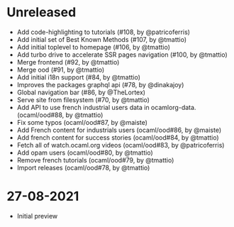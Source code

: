 # Unreleased

- Add code-highlighting to tutorials (#108, by @patricoferris)
- Add initial set of Best Known Methods (#107, by @tmattio)
- Add initial toplevel to homepage (#106, by @tmattio)
- Add turbo drive to accelerate SSR pages navigation (#100, by @tmattio)
- Merge frontend (#92, by @tmattio)
- Merge ood (#91, by @tmattio)
- Add initial i18n support (#84, by @tmattio)
- Improves the packages graphql api (#78, by @dinakajoy)
- Global navigation bar (#86, by @TheLortex)
- Serve site from filesystem (#70, by @tmattio)
- Add API to use french industrial users data in ocamlorg-data. (ocaml/ood#88, by @tmattio)
- Fix some typos (ocaml/ood#87, by @maiste)
- Add French content for industrials users (ocaml/ood#86, by @maiste)
- Add french content for success stories (ocaml/ood#84, by @tmattio)
- Fetch all of watch.ocaml.org videos (ocaml/ood#83, by @patricoferris)
- Add opam users (ocaml/ood#80, by @tmattio)
- Remove french tutorials (ocaml/ood#79, by @tmattio)
- Import releases (ocaml/ood#78, by @tmattio)

# 27-08-2021

- Initial preview
